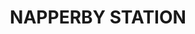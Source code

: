 ---
lastmod: '2025-04-06T06:05:19+00:00'
latitude: -21.949513
layout: suburb
longitude: 131.298809
postcode: 0872
state: NT
title: NAPPERBY STATION
url: /nt/napperby-station/
---